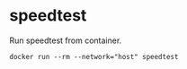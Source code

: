 speedtest
=========

Run speedtest from container.

```
docker run --rm --network="host" speedtest
```
